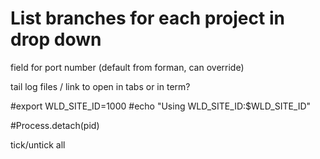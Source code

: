 # List branches for each project in drop down

field for port number (default from forman, can override)

tail log files / link to open in tabs or in term?



#export WLD_SITE_ID=1000
#echo "Using WLD_SITE_ID:$WLD_SITE_ID"

#Process.detach(pid)

tick/untick all
